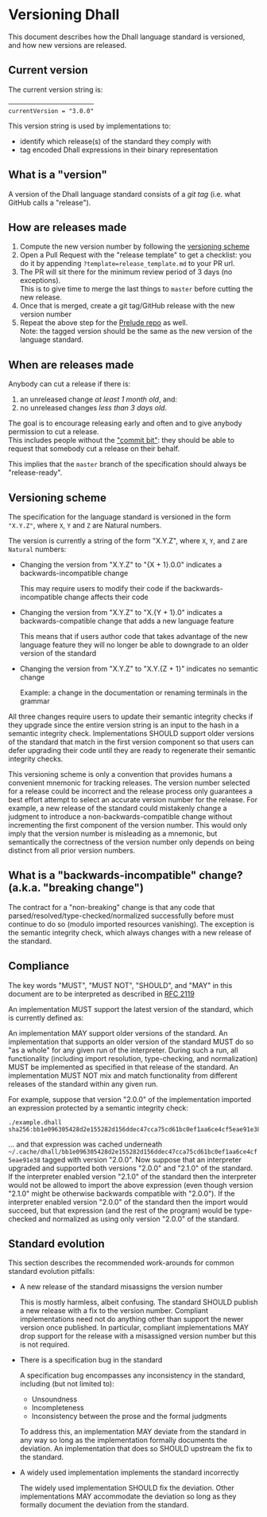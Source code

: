 # Versioning Dhall

This document describes how the Dhall language standard is versioned,
and how new versions are released.

## Current version

The current version string is:


    ────────────────────────
    currentVersion = "3.0.0"


This version string is used by implementations to:

* identify which release(s) of the standard they comply with
* tag encoded Dhall expressions in their binary representation

## What is a "version"

A version of the Dhall language standard consists of a *git tag*
(i.e. what GitHub calls a "release").

## How are releases made

1. Compute the new version number by following the [versioning scheme](#versioning-scheme)
2. Open a Pull Request with the "release template" to get a checklist:
   you do it by appending `?template=release_template.md` to your PR url.
3. The PR will sit there for the minimum review period of 3 days (no exceptions).  
   This is to give time to merge the last things to `master` before cutting the new release.
4. Once that is merged, create a git tag/GitHub release with the new version number
5. Repeat the above step for the [Prelude repo](https://github.com/dhall-lang/Prelude) as well.  
   Note: the tagged version should be the same as the new version of the language standard.

## When are releases made

Anybody can cut a release if there is:

1. an unreleased change *at least 1 month old*, and:
2. no unreleased changes *less than 3 days old*.

The goal is to encourage releasing early and often and to give anybody permission
to cut a release.  
This includes people without the ["commit bit"](https://github.com/dhall-lang/dhall-lang/blob/master/.github/CONTRIBUTING.md#how-do-i-get-the-commit-bit):
they should be able to request that somebody cut a release on their behalf.

This implies that the `master` branch of the specification should always be "release-ready".

## Versioning scheme

The specification for the language standard is versioned in the form `"X.Y.Z"`,
where `X`, `Y` and `Z` are Natural numbers.

The version is currently a string of the form "X.Y.Z", where `X`, `Y`, and `Z`
are `Natural` numbers:

*   Changing the version from "X.Y.Z" to "{X + 1}.0.0" indicates a
    backwards-incompatible change

    This may require users to modify their code if the backwards-incompatible
    change affects their code

*   Changing the version from "X.Y.Z" to "X.{Y + 1}.0" indicates a
    backwards-compatible change that adds a new language feature

    This means that if users author code that takes advantage of the new
    language feature they will no longer be able to downgrade to an older
    version of the standard

*   Changing the version from "X.Y.Z" to "X.Y.{Z + 1}" indicates
    no semantic change

    Example: a change in the documentation or renaming terminals in the grammar

All three changes require users to update their semantic integrity checks if
they upgrade since the entire version string is an input to the hash in a
semantic integrity check.  Implementations SHOULD support older versions of the
standard that match in the first version component so that users can defer
upgrading their code until they are ready to regenerate their semantic
integrity checks.

This versioning scheme is only a convention that provides humans a convenient
mnemonic for tracking releases.  The version number selected for a release could
be incorrect and the release process only guarantees a best effort attempt to
select an accurate version number for the release.  For example, a new release
of the standard could mistakenly change a judgment to introduce a
non-backwards-compatible change without incrementing the first component of the
version number.  This would only imply that the version number is misleading as
a mnemonic, but semantically the correctness of the version number only depends
on being distinct from all prior version numbers.

## What is a "backwards-incompatible" change? (a.k.a. "breaking change")

The contract for a "non-breaking" change is that any code that
parsed/resolved/type-checked/normalized successfully before must continue to do
so (modulo imported resources vanishing).  The exception is the semantic
integrity check, which always changes with a new release of the standard.

## Compliance

The key words "MUST", "MUST NOT", "SHOULD", and "MAY" in this document are to
be interpreted as described in [RFC 2119](https://www.ietf.org/rfc/rfc2119.txt)

An implementation MUST support the latest version of the standard, which is
currently defined as:

An implementation MAY support older versions of the standard.  An implementation
that supports an older version of the standard MUST do so "as a whole" for any
given run of the interpreter.  During such a run, all functionality (including
import resolution, type-checking, and normalization) MUST be implemented as
specified in that release of the standard.  An implementation MUST NOT mix and
match functionality from different releases of the standard within any given
run.

For example, suppose that version "2.0.0" of the implementation imported an
expression protected by a semantic integrity check:

    ./example.dhall sha256:bb1e096305428d2e155282d156ddec47cca75cd61bc0ef1aa6ce4cf5eae91e38

... and that expression was cached underneath
`~/.cache/dhall/bb1e096305428d2e155282d156ddec47cca75cd61bc0ef1aa6ce4cf5eae91e38`
tagged with version "2.0.0".  Now suppose that an interpreter upgraded and
supported both versions "2.0.0" and "2.1.0" of the standard.  If the
interpreter enabled version "2.1.0" of the standard then the interpreter would
not be allowed to import the above expression (even though version "2.1.0" might
be otherwise backwards compatible with "2.0.0").  If the interpreter enabled
version "2.0.0" of the standard then the import would succeed, but that
expression (and the rest of the program) would be type-checked and normalized as
using only version "2.0.0" of the standard.

## Standard evolution

This section describes the recommended work-arounds for common standard
evolution pitfalls:

*   A new release of the standard misassigns the version number

    This is mostly harmless, albeit confusing.  The standard SHOULD publish a
    new release with a fix to the version number.  Compliant implementations
    need not do anything other than support the newer version once published.
    In particular, compliant implementations MAY drop support for the release
    with a misassigned version number but this is not required.

*   There is a specification bug in the standard

    A specification bug encompasses any inconsistency in the standard, including
    (but not limited to):

    * Unsoundness
    * Incompleteness
    * Inconsistency between the prose and the formal judgments

    To address this, an implementation MAY deviate from the standard in any way
    so long as the implementation formally documents the deviation.  An
    implementation that does so SHOULD upstream the fix to the standard.

*   A widely used implementation implements the standard incorrectly

    The widely used implementation SHOULD fix the deviation.  Other
    implementations MAY accommodate the deviation so long as they formally
    document the deviation from the standard.

